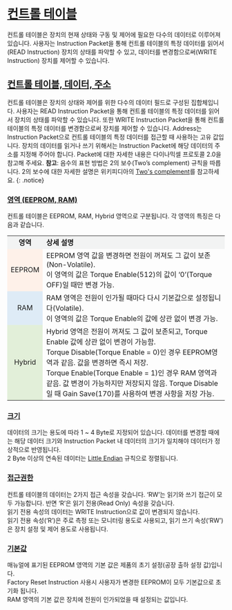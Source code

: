 
# [컨트롤 테이블](#컨트롤-테이블)

컨트롤 테이블은 장치의 현재 상태와 구동 및 제어에 필요한 다수의 데이터로 이루어져 있습니다.
사용자는 Instruction Packet을 통해 컨트롤 테이블의 특정 데이터를 읽어서(READ Instruction) 장치의 상태를 파악할 수 있고, 데이터를 변경함으로써(WRITE Instruction) 장치를 제어할 수 있습니다.

## [컨트롤 테이블, 데이터, 주소](#컨트롤-테이블-데이터-주소)
컨트롤 테이블은 장치의 상태와 제어를 위한 다수의 데이터 필드로 구성된 집합체입니다.
사용자는 READ Instruction Packet을 통해 컨트롤 테이블의 특정 데이터를 읽어서 장치의 상태를 파악할 수 있습니다. 또한 WRITE Instruction Packet을 통해 컨트롤 테이블의 특정 데이터를 변경함으로써 장치를 제어할 수 있습니다.
Address는 Instruction Packet으로 컨트롤 테이블의 특정 데이터를 접근할 때 사용하는 고유 값입니다.
장치의 데이터를 읽거나 쓰기 위해서는 Instruction Packet에 해당 데이터의 주소를 지정해 주어야 합니다. Packet에 대한 자세한 내용은 다이나믹셀 프로토콜 2.0을 참고해 주세요.
**참고**: 음수의 표현 방법은 2의 보수(Two’s complement) 규칙을 따릅니다. 2의 보수에 대한 자세한 설명은 위키피디아의 [Two's complement]를 참고하세요.
{: .notice}


### [영역 (EEPROM, RAM)](#영역-eeprom-ram)
컨트롤 테이블은 EEPROM, RAM, Hybrid 영역으로 구분됩니다. 각 영역의 특징은 다음과 같습니다.

<!-- 분홍 : #fef1e9, 파랑 : #deebf6, 초록 : #e2efd9 -->

<table>
    <tr bgcolor= "#f2f3f3">
        <td align="center"><b>영역</b></td>
        <td><b>상세 설명</b></td>
    </tr>
    <tr>
        <td align="center" bgcolor= "#fef1e9" >EEPROM</td>
        <td>EEPROM 영역 값을 변경하면 전원이 꺼져도 그 값이 보존 (Non-Volatile).<br />
            이 영역의 값은 Torque Enable(512)의 값이 ‘0’(Torque OFF)일 때만 변경 가능.
        </td>
    </tr>
    <tr>
        <td align="center" bgcolor= "#deebf6" >RAM</td>
        <td>RAM 영역은 전원이 인가될 때마다 다시 기본값으로 설정됩니다(Volatile).<br />
            이 영역의 값은 Torque Enable의 값에 상관 없이 변경 가능.
        </td>
</td>
    </tr>
    <tr>
        <td align="center" bgcolor= "#e2efd9" >Hybrid</td>
        <td>Hybrid 영역은 전원이 꺼져도 그 값이 보존되고, Torque Enable 값에 상관 없이 변경이 가능함.<br />
            Torque Disable(Torque Enable = 0)인 경우 EEPROM영역과 같음. 값을 변경하면 즉시 저장.<br />
            Torque Enable(Torque Enable = 1)인 경우 RAM 영역과 같음. 값 변경이 가능하지만 저장되지 않음. Torque Disable일 때 Gain Save(170)를 사용하여 변경 사항을 저장 가능.
        </td>
    </tr>
</table>


### [크기](#크기)
데이터의 크기는 용도에 따라 1 ~ 4 Byte로 지정되어 있습니다. 데이터를 변경할 때에는 해당 데이터 크기와 Instruction Packet 내 데이터의 크기가 일치해야 데이터가 정상적으로 반영됩니다.   
2 Byte 이상의 연속된 데이터는 [Little Endian] 규칙으로 정렬됩니다.

### [접근권한](#접근권한)
컨트롤 테이블의 데이터는 2가지 접근 속성을 갖습니다. ‘RW’는 읽기와 쓰기 접근이 모두 가능합니다. 반면 ‘R’은 읽기 전용(Read Only) 속성을 갖습니다.   
읽기 전용 속성의 데이터는 WRITE Instruction으로 값이 변경되지 않습니다.  
읽기 전용 속성(‘R’)은 주로 측정 또는 모니터링 용도로 사용되고, 읽기 쓰기 속성(‘RW’)은 장치 설정 및 제어 용도로 사용됩니다.

### [기본값](#기본값)
매뉴얼에 표기된 EEPROM 영역의 기본 값은 제품의 초기 설정(공장 출하 설정 값)입니다.  
Factory Reset Instruction 사용시 사용자가 변경한 EEPROM이 모두 기본값으로 초기화 됩니다.  
RAM 영역의 기본 값은 장치에 전원이 인가되었을 때 설정되는 값입니다.


[다이나믹셀 프로토콜 2.0]: /docs/kr/dxl/protocol2/
[Two's complement]: https://en.wikipedia.org/wiki/Two%27s_complement
[Little Endian]: https://en.wikipedia.org/wiki/Endianness#Little
